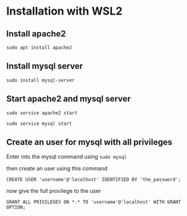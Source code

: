 # Installation with WSL2

## Install apache2

`sudo apt install apache2`

## Install mysql server

`sudo install mysql-server`

## Start apache2 and mysql server

`sudo service apache2 start`

`sudo service mysql start`

## Create an user for mysql with all privileges

Enter into the mysql command using
`sudo mysql`

then create an user using this command

`CREATE USER 'username'@'localhost' IDENTIFIED BY 'the_password';`

now give the full provilege to the user

`GRANT ALL PRIVILEGES ON *.* TO 'username'@'localhost' WITH GRANT OPTION;`

